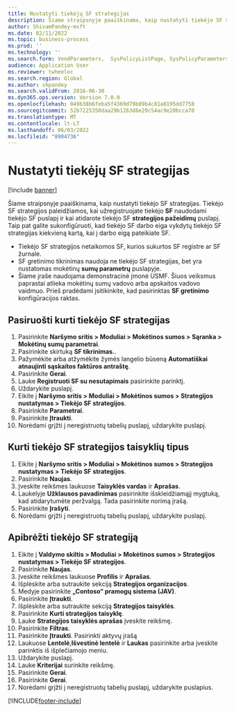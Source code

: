 ```yaml
---
title: Nustatyti tiekėjų SF strategijas
description: Šiame straipsnyje paaiškinama, kaip nustatyti tiekėjo SF strategijas.
author: ShivamPandey-msft
ms.date: 02/11/2022
ms.topic: business-process
ms.prod: ''
ms.technology: ''
ms.search.form: VendParameters,  SysPolicyListPage, SysPolicyParameters, SysPolicySourceDocumentRuleType, SysPolicy, SysPolicySourceDocumentRule, SysQueryForm, SysQueryTableLookUp, SysQueryPrefixLookUp, SysQueryFieldLookUp
audience: Application User
ms.reviewer: twheeloc
ms.search.region: Global
ms.author: shpandey
ms.search.validFrom: 2016-06-30
ms.dyn365.ops.version: Version 7.0.0
ms.openlocfilehash: 049b38b6feba5f4369d79b89b4c81a8195dd7758
ms.sourcegitcommit: 52b7225350daa29b1263d8e29c54ac9e20bcca70
ms.translationtype: MT
ms.contentlocale: lt-LT
ms.lasthandoff: 06/03/2022
ms.locfileid: "8904736"
---
```

# <a name="set-up-vendor-invoice-policies"></a>Nustatyti tiekėjų SF strategijas

[!include [banner](../../includes/banner.md)]

Šiame straipsnyje paaiškinama, kaip nustatyti tiekėjo SF strategijas. Tiekėjo SF strategijos paleidžiamos, kai užregistruojate tiekėjo **SF** naudodami tiekėjo SF puslapį ir kai atidarote tiekėjo SF **strategijos pažeidimų** puslapį. Taip pat galite sukonfigūruoti, kad tiekėjo SF darbo eiga vykdytų tiekėjo SF strategijas kiekvieną kartą, kai į darbo eigą pateikiate SF. 

- Tiekėjo SF strategijos netaikomos SF, kurios sukurtos SF registre ar SF žurnale.  
- SF gretinimo tikrinimas naudoja ne tiekėjo SF strategijas, bet yra nustatomas mokėtinų **sumų parametrų** puslapyje.  
- Šiame įraše naudojama demonstracinė įmonė USMF. Šiuos veiksmus paprastai atlieka mokėtinų sumų vadovo arba apskaitos vadovo vaidmuo. Prieš pradėdami įsitikinkite, kad pasirinktas **SF gretinimo** konfigūracijos raktas.


## <a name="prepare-to-create-vendor-invoice-policies"></a>Pasiruošti kurti tiekėjo SF strategijas
1. Pasirinkite **Naršymo sritis > Moduliai > Mokėtinos sumos > Sąranka > Mokėtinų sumų parametrai**.
2. Pasirinkite skirtuką **SF tikrinimas.**.
3. Pažymėkite arba atžymėkite žymės langelio būseną **Automatiškai atnaujinti sąskaitos faktūros antraštę**.
4. Pasirinkite **Gerai**.
5. Lauke **Registruoti SF su nesutapimais** pasirinkite parinktį.
6. Uždarykite puslapį.
7. Eikite į **Naršymo sritis > Moduliai > Mokėtinos sumos > Strategijos nustatymas > Tiekėjo SF strategijos**.
8. Pasirinkite **Parametrai**.
9. Pasirinkite **Įtraukti**.
10. Norėdami grįžti į neregistruotų tabelių puslapį, uždarykite puslapį.

## <a name="create-policy-rule-types-for-vendor-invoices"></a>Kurti tiekėjo SF strategijos taisyklių tipus
1. Eikite į **Naršymo sritis > Moduliai > Mokėtinos sumos > Strategijos nustatymas > Tiekėjo SF strategijos**.
2. Pasirinkite **Naujas**.
3. Įveskite reikšmes laukuose **Taisyklės vardas** ir **Aprašas**.
4. Laukelyje **Užklausos pavadinimas** pasirinkite išskleidžiamąjį mygtuką, kad atidarytumėte peržvalgą. Tada pasirinkite norimą įrašą.
5. Pasirinkite **Įrašyti**.
6. Norėdami grįžti į neregistruotų tabelių puslapį, uždarykite puslapį.

## <a name="define-a-vendor-invoice-policy"></a>Apibrėžti tiekėjo SF strategiją
1. Eikite į **Valdymo skiltis > Moduliai > Mokėtinos sumos > Strategijos nustatymas > Tiekėjo SF strategijos**.
2. Pasirinkite **Naujas**.
3. Įveskite reikšmes laukuose **Profilis** ir **Aprašas**.
4. Išplėskite arba sutraukite sekciją **Strategijos organizacijos**.
5. Medyje pasirinkite **„Contoso“ pramogų sistema (JAV)**.
6. Pasirinkite **Įtraukti**.
7. Išplėskite arba sutraukite sekciją **Strategijos taisyklės**.
8. Pasirinkite **Kurti strategijos taisyklę**.
9. Lauke **Strategijos taisyklės aprašas** įveskite reikšmę.
10. Pasirinkite **Filtras**.
11. Pasirinkite **Įtraukti**. Pasirinkti aktyvų įrašą
12. Laukuose **Lentelė**,**Išvestinė lentelė** ir **Laukas** pasirinkite arba įveskite parinktis iš išplečiamojo meniu.
13. Uždarykite puslapį.
14. Lauke **Kriterijai** surinkite reikšmę.
15. Pasirinkite **Gerai**.
16. Pasirinkite **Gerai**.
17. Norėdami grįžti į neregistruotų tabelių puslapį, uždarykite puslapius.



[!INCLUDE[footer-include](../../../includes/footer-banner.md)]
